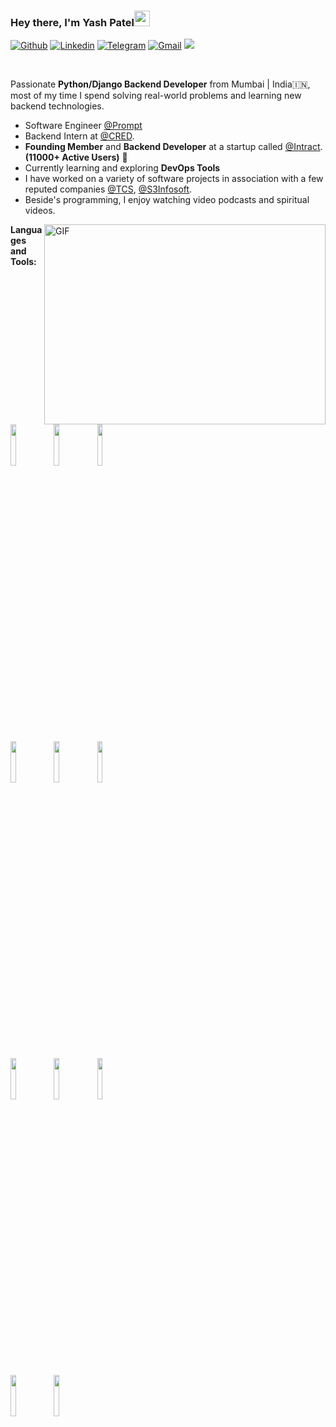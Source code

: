 ### Hey there, I'm Yash Patel<img src="https://media.giphy.com/media/hvRJCLFzcasrR4ia7z/giphy.gif" width="25px">
[![Github](https://img.shields.io/badge/-Github-000?style=flat&logo=Github&logoColor=white)](https://github.com/yashpatel7025)
[![Linkedin](https://img.shields.io/badge/-LinkedIn-blue?style=flat&logo=Linkedin&logoColor=white)](https://www.linkedin.com/in/yashpatel7025/)
[![Telegram](https://img.shields.io/badge/-Telegram-blue?style=flat&logo=Telegram&logoColor=white)](https://t.me/yashpatel7025)
[![Gmail](https://img.shields.io/badge/-Gmail-c14438?style=flat&logo=Gmail&logoColor=white)](mailto:yashpatel7025@gmail.com)
![](https://visitor-badge.glitch.me/badge?page_id=yashpatel7025.yashpatel7025)

<br />

Passionate **Python/Django Backend Developer** from Mumbai | India:india:, most of my time I spend solving real-world problems and learning new backend technologies.

- Software Engineer [@Prompt](https://myprompt.com/)
- Backend Intern at [@CRED](https://cred.club/).
- **Founding Member** and **Backend Developer** at a startup called [@Intract](https://www.intractonline.com/). **(11000+ Active Users)** 🚀
- Currently learning and exploring **DevOps Tools** 
- I have worked on a variety of software projects in association with a few reputed companies [@TCS](https://www.tcs.com/), [@S3Infosoft](https://s3infosoft.com/).
- Beside's programming, I enjoy watching video podcasts and spiritual videos.

<img align="right" alt="GIF" src="https://github.com/yashpatel7025/yashpatel7025/blob/main/images/code.gif?raw=true" width="450" height="320" />


**Languages and Tools:**  

<p>
  
  <code><img width="13%" src="./images/python-ar21.svg"></code>
  <code><img width="13%" src="./images/djangoproject-ar21.svg"></code>
  <code><img width="13%" src="./images/djang-rest-framework-logo.webp"></code>
  <br />
  <code><img width="13%" src="./images/celery.png"></code>
  <code><img width="13%" src="./images/scrapy1.png"></code>
  <code><img width="13%" src="./images/nginx-ar21.svg"></code>
  <br />
  <code><img width="13%" src="./images/gunicorn-ar21.svg"></code>
  <code><img width="13%" src="./images/jenkins-ar21.svg"></code>
  <code><img width="13%" src="./images/ansible-ar21.svg"></code>
  <br />
  <code><img width="13%" src="./images/microsoft_azure-ar21.svg"></code>
  <code><img width="13%" src="./images/docker-ar21.svg"></code>
  <br />
 
</p>
